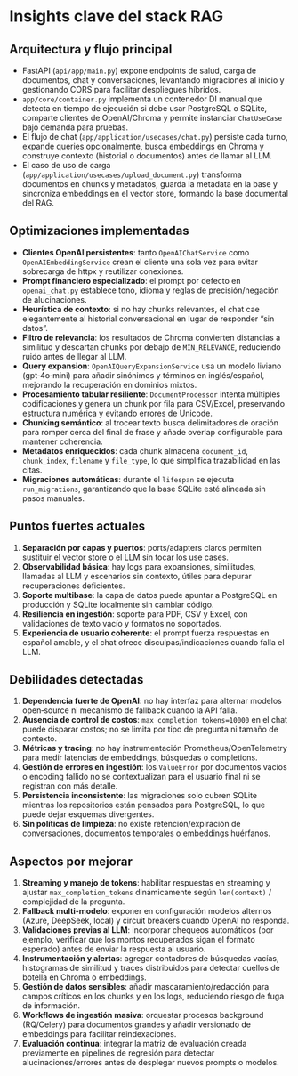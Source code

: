 # Insights clave del stack RAG

## Arquitectura y flujo principal
- FastAPI (`api/app/main.py`) expone endpoints de salud, carga de documentos, chat y conversaciones, levantando migraciones al inicio y gestionando CORS para facilitar despliegues híbridos.
- `app/core/container.py` implementa un contenedor DI manual que detecta en tiempo de ejecución si debe usar PostgreSQL o SQLite, comparte clientes de OpenAI/Chroma y permite instanciar `ChatUseCase` bajo demanda para pruebas.
- El flujo de chat (`app/application/usecases/chat.py`) persiste cada turno, expande queries opcionalmente, busca embeddings en Chroma y construye contexto (historial o documentos) antes de llamar al LLM.
- El caso de uso de carga (`app/application/usecases/upload_document.py`) transforma documentos en chunks y metadatos, guarda la metadata en la base y sincroniza embeddings en el vector store, formando la base documental del RAG.

## Optimizaciones implementadas
- **Clientes OpenAI persistentes**: tanto `OpenAIChatService` como `OpenAIEmbeddingService` crean el cliente una sola vez para evitar sobrecarga de httpx y reutilizar conexiones.
- **Prompt financiero especializado**: el prompt por defecto en `openai_chat.py` establece tono, idioma y reglas de precisión/negación de alucinaciones.
- **Heurística de contexto**: si no hay chunks relevantes, el chat cae elegantemente al historial conversacional en lugar de responder “sin datos”.
- **Filtro de relevancia**: los resultados de Chroma convierten distancias a similitud y descartan chunks por debajo de `MIN_RELEVANCE`, reduciendo ruido antes de llegar al LLM.
- **Query expansion**: `OpenAIQueryExpansionService` usa un modelo liviano (gpt‑4o‑mini) para añadir sinónimos y términos en inglés/español, mejorando la recuperación en dominios mixtos.
- **Procesamiento tabular resiliente**: `DocumentProcessor` intenta múltiples codificaciones y genera un chunk por fila para CSV/Excel, preservando estructura numérica y evitando errores de Unicode.
- **Chunking semántico**: al trocear texto busca delimitadores de oración para romper cerca del final de frase y añade overlap configurable para mantener coherencia.
- **Metadatos enriquecidos**: cada chunk almacena `document_id`, `chunk_index`, `filename` y `file_type`, lo que simplifica trazabilidad en las citas.
- **Migraciones automáticas**: durante el `lifespan` se ejecuta `run_migrations`, garantizando que la base SQLite esté alineada sin pasos manuales.

## Puntos fuertes actuales
1. **Separación por capas y puertos**: ports/adapters claros permiten sustituir el vector store o el LLM sin tocar los use cases.
2. **Observabilidad básica**: hay logs para expansiones, similitudes, llamadas al LLM y escenarios sin contexto, útiles para depurar recuperaciones deficientes.
3. **Soporte multibase**: la capa de datos puede apuntar a PostgreSQL en producción y SQLite localmente sin cambiar código.
4. **Resiliencia en ingestión**: soporte para PDF, CSV y Excel, con validaciones de texto vacío y formatos no soportados.
5. **Experiencia de usuario coherente**: el prompt fuerza respuestas en español amable, y el chat ofrece disculpas/indicaciones cuando falla el LLM.

## Debilidades detectadas
1. **Dependencia fuerte de OpenAI**: no hay interfaz para alternar modelos open‑source ni mecanismo de fallback cuando la API falla.
2. **Ausencia de control de costos**: `max_completion_tokens=10000` en el chat puede disparar costos; no se limita por tipo de pregunta ni tamaño de contexto.
3. **Métricas y tracing**: no hay instrumentación Prometheus/OpenTelemetry para medir latencias de embeddings, búsquedas o completions.
4. **Gestión de errores en ingestión**: los `ValueError` por documentos vacíos o encoding fallido no se contextualizan para el usuario final ni se registran con más detalle.
5. **Persistencia inconsistente**: las migraciones solo cubren SQLite mientras los repositorios están pensados para PostgreSQL, lo que puede dejar esquemas divergentes.
6. **Sin políticas de limpieza**: no existe retención/expiración de conversaciones, documentos temporales o embeddings huérfanos.

## Aspectos por mejorar
1. **Streaming y manejo de tokens**: habilitar respuestas en streaming y ajustar `max_completion_tokens` dinámicamente según `len(context)` / complejidad de la pregunta.
2. **Fallback multi-modelo**: exponer en configuración modelos alternos (Azure, DeepSeek, local) y circuit breakers cuando OpenAI no responda.
3. **Validaciones previas al LLM**: incorporar chequeos automáticos (por ejemplo, verificar que los montos recuperados sigan el formato esperado) antes de enviar la respuesta al usuario.
4. **Instrumentación y alertas**: agregar contadores de búsquedas vacías, histogramas de similitud y traces distribuidos para detectar cuellos de botella en Chroma o embeddings.
5. **Gestión de datos sensibles**: añadir mascaramiento/redacción para campos críticos en los chunks y en los logs, reduciendo riesgo de fuga de información.
6. **Workflows de ingestión masiva**: orquestar procesos background (RQ/Celery) para documentos grandes y añadir versionado de embeddings para facilitar reindexaciones.
7. **Evaluación continua**: integrar la matriz de evaluación creada previamente en pipelines de regresión para detectar alucinaciones/errores antes de desplegar nuevos prompts o modelos.
